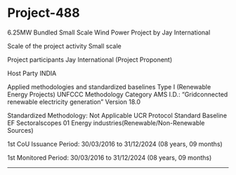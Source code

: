 # Project-488
6.25MW Bundled Small Scale Wind Power Project by Jay International

Scale of the project activity Small scale

Project participants Jay International (Project Proponent)

Host Party INDIA

Applied methodologies and standardized
baselines
Type I (Renewable Energy Projects)
UNFCCC Methodology Category
AMS I.D.: “Gridconnected renewable electricity
generation”
Version 18.0

Standardized Methodology: Not Applicable
UCR Protocol Standard Baseline EF
Sectoralscopes 01 Energy industries(Renewable/Non-Renewable
Sources)


1st CoU Issuance Period: 30/03/2016 to 31/12/2024 (08 years, 09 months)

1st Monitored Period: 30/03/2016 to 31/12/2024 (08 years, 09 months)
________

